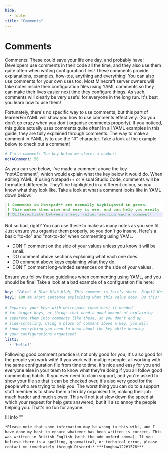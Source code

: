 ```yaml
---
hide:
  - footer
title: "Comments"
---
```


# Comments
Comments! These could save your life one day, and probably have! Developers use comments in their code all the time, and they also use them quite often when writing configuration files! These comments provide explanations, examples, how-tos, anything and everything! You can also use comments for your own uses too. Most Minecraft server owners will take notes inside their configuration files using YAML comments so they can make their lives easier next time they configure things. As such, comments will clearly be very useful for everyone in the long run. It's best you learn how to use them!

Fortunately, there's no specific way to use comments, but this part of learnerForYAML will show you how to use comments effectively. (So you don't go crazy when you don't organise comments properly). If you noticed, this guide actually uses comments quite often! In all YAML examples in this guide, they are fully explained through comments. The way to make a comment in YAML, is to use the "#" character. Take a look at the example below to check out a comment!

```yaml
# I'm a comment! The key below me stores a number!
notAComment: 56
```
As you can see below, I've made a comment above the key "notAComment", which would explain what the key below it would do. When editing YAML, if using Notepad++ or Visual Studio Code, comments will be formatted differently. They'll be highlighted in a different colour, so you know what they look like. Take a look at what a comment looks like in YAML down below:

![Example](notepad.png)

Not so bad, right? You can use these to make as many notes as you see fit. Just ensure you organise them properly, so you don't go insane. Here's a basic "to-do" and "not-to-do" when commenting using YAML.

- DON'T comment on the side of your values unless you know it will be small.
- DO comment above sections explaining what each one does.
- DO comment above keys explaining what they do.
- DON'T comment long-winded sentences on the side of your values.

Ensure you follow those guidelines when commenting using YAML, and you should be fine! Take a look at a bad example of a configuration file here:
```yaml
key: 'Value' # Blah blah blah, This comment is fairly short. Right? Wrong, I'm rambling using this comment, and when looking at this comment on my screen, I'll be forced to scroll to the side. That's just too much effort! Don't do this!
key1: 100 #A short sentence explaining what this value does. Do this!

# Separate your keys with whitespace (newlines) if needed
# for bigger keys, or things that need a good amount of explaining
# separate them into comments like these, so you don't end up
# side-scrolling. Using a block of comment above a key, you will
# know everything you need to know about the key while keeping 
# your configurations organised!
list1:
  - 'Hello!'
```

Following good comment practice is not only good for you, it's also good for the people you work with! If you work with multiple people, all working with the same configuration file from time to time, it's nice and easy for you and everyone else in your team to know what they're doing if you all follow good commenting habits. If you ever need to claim support, and you're asked to show your file so that it can be checked over, it's also very good for the people who are trying to help you. The worst thing you can do to a support staff member is to show them a terribly organised file, making their job much harder and much slower. This will not just slow down the speed at which your request for help gets answered, but it'll also annoy the people helping you. That's no fun for anyone.

!!! info ""

    *Please note that some information may be wrong in this wiki, and I have done my best to ensure whatever has been written is correct. This was written in British English (with the odd oxford comma). If you believe there is a spelling, grammatical, or technical error, please contact me immediately through Discord:* ***longbow122#1576***